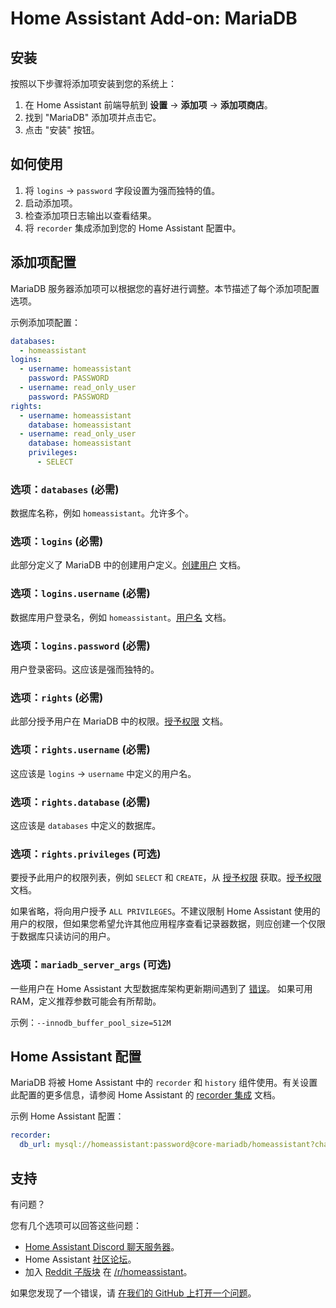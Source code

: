 # Home Assistant Add-on: MariaDB

## 安装

按照以下步骤将添加项安装到您的系统上：

1. 在 Home Assistant 前端导航到 **设置** -> **添加项** -> **添加项商店**。
2. 找到 "MariaDB" 添加项并点击它。
3. 点击 "安装" 按钮。

## 如何使用

1. 将 `logins` -> `password` 字段设置为强而独特的值。
2. 启动添加项。
3. 检查添加项日志输出以查看结果。
4. 将 `recorder` 集成添加到您的 Home Assistant 配置中。

## 添加项配置

MariaDB 服务器添加项可以根据您的喜好进行调整。本节描述了每个添加项配置选项。

示例添加项配置：

```yaml
databases:
  - homeassistant
logins:
  - username: homeassistant
    password: PASSWORD
  - username: read_only_user
    password: PASSWORD
rights:
  - username: homeassistant
    database: homeassistant
  - username: read_only_user
    database: homeassistant
    privileges:
      - SELECT
```

### 选项：`databases` (必需)

数据库名称，例如 `homeassistant`。允许多个。

### 选项：`logins` (必需)

此部分定义了 MariaDB 中的创建用户定义。[创建用户][createuser] 文档。

### 选项：`logins.username` (必需)

数据库用户登录名，例如 `homeassistant`。[用户名][username] 文档。

### 选项：`logins.password` (必需)

用户登录密码。这应该是强而独特的。

### 选项：`rights` (必需)

此部分授予用户在 MariaDB 中的权限。[授予权限][grant] 文档。

### 选项：`rights.username` (必需)

这应该是 `logins` -> `username` 中定义的用户名。

### 选项：`rights.database` (必需)

这应该是 `databases` 中定义的数据库。

### 选项：`rights.privileges` (可选)

要授予此用户的权限列表，例如 `SELECT` 和 `CREATE`，从 [授予权限][grant] 获取。[授予权限][grant] 文档。

如果省略，将向用户授予 `ALL PRIVILEGES`。不建议限制 Home Assistant 使用的用户的权限，但如果您希望允许其他应用程序查看记录器数据，则应创建一个仅限于数据库只读访问的用户。

### 选项：`mariadb_server_args` (可选)

一些用户在 Home Assistant 大型数据库架构更新期间遇到了 [错误][migration-issues]。
如果可用 RAM，定义推荐参数可能会有所帮助。

示例：`--innodb_buffer_pool_size=512M`

## Home Assistant 配置

MariaDB 将被 Home Assistant 中的 `recorder` 和 `history` 组件使用。有关设置此配置的更多信息，请参阅 Home Assistant 的 [recorder 集成][mariadb-ha-recorder] 文档。

示例 Home Assistant 配置：

```yaml
recorder:
  db_url: mysql://homeassistant:password@core-mariadb/homeassistant?charset=utf8mb4
```

## 支持

有问题？

您有几个选项可以回答这些问题：

- [Home Assistant Discord 聊天服务器][discord]。
- Home Assistant [社区论坛][forum]。
- 加入 [Reddit 子版块][reddit] 在 [/r/homeassistant][reddit]。

如果您发现了一个错误，请 [在我们的 GitHub 上打开一个问题][issue]。

[createuser]: https://mariadb.com/kb/en/create-user/
[username]: https://mariadb.com/kb/en/create-user/#user-name-component
[hostname]: https://mariadb.com/kb/en/create-user/#host-name-component
[grant]: https://mariadb.com/kb/en/grant/
[migration-issues]: https://github.com/home-assistant/core/issues/125339
[mariadb-ha-recorder]: https://www.home-assistant.io/integrations/recorder/
[discord]: https://discord.gg/c5DvZ4e
[forum]: https://community.home-assistant.io
[i386-shield]: https://img.shields.io/badge/i386-yes-green.svg
[issue]: https://github.com/home-assistant/addons/issues
[reddit]: https://reddit.com/r/homeassistant
[repository]: https://github.com/hassio-addons/repository